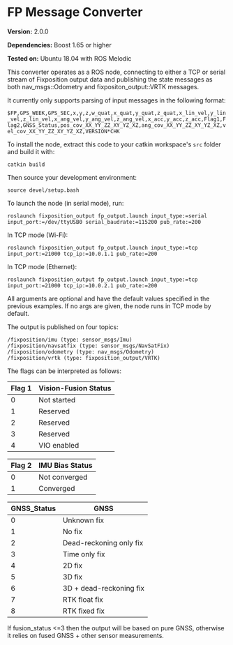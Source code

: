 # FP Message Converter

**Version:** 2.0.0

**Dependencies:** Boost 1.65 or higher

**Tested on:** Ubuntu 18.04 with ROS Melodic

This converter operates as a ROS node, connecting to either a TCP or serial stream of Fixposition output data and publishing the state messages as both nav_msgs::Odometry and fixpositon_output::VRTK messages.

It currently only supports parsing of input messages in the following format:

`$FP,GPS_WEEK,GPS_SEC,x,y,z,w_quat,x_quat,y_quat,z_quat,x_lin_vel,y_lin_vel,z_lin_vel,x_ang_vel,y_ang_vel,z_ang_vel,x_acc,y_acc,z_acc,Flag1,Flag2,GNSS_Status,pos_cov_XX_YY_ZZ_XY_YZ_XZ,ang_cov_XX_YY_ZZ_XY_YZ_XZ,vel_cov_XX_YY_ZZ_XY_YZ_XZ,VERSION*CHK`

To install the node, extract this code to your catkin workspace's `src` folder and build it with:

`catkin build`

Then source your development environment:

`source devel/setup.bash`

To launch the node (in serial mode), run:

`roslaunch fixposition_output fp_output.launch input_type:=serial input_port:=/dev/ttyUSB0 serial_baudrate:=115200 pub_rate:=200`

In TCP mode (Wi-Fi):

`roslaunch fixposition_output fp_output.launch input_type:=tcp input_port:=21000 tcp_ip:=10.0.1.1 pub_rate:=200`

In TCP mode (Ethernet):

`roslaunch fixposition_output fp_output.launch input_type:=tcp input_port:=21000 tcp_ip:=10.0.2.1 pub_rate:=200`

All arguments are optional and have the default values specified in the previous examples. If no args are given, the node runs in TCP mode by default.

The output is published on four topics:

```
/fixposition/imu (type: sensor_msgs/Imu)
/fixposition/navsatfix (type: sensor_msgs/NavSatFix)
/fixposition/odometry (type: nav_msgs/Odometry)
/fixposition/vrtk (type: fixposition_output/VRTK)

```


The flags can be interpreted as follows:

| Flag 1 | Vision-Fusion Status |
| ------ | ------ |
| 0 | Not started |
| 1 | Reserved |
| 2 | Reserved |
| 3 | Reserved |
| 4 | VIO enabled |

| Flag 2 | IMU Bias Status |
| ------ | ------ |
| 0 | Not converged |
| 1 | Converged |

| GNSS_Status | GNSS |
| ------ | ------ |
| 0 | Unknown fix |
| 1 | No fix |
| 2 | Dead-reckoning only fix |
| 3 | Time only fix |
| 4 | 2D fix |
| 5 | 3D fix |
| 6 | 3D + dead-reckoning fix |
| 7 | RTK float fix |
| 8 | RTK fixed fix |


If fusion_status <=3 then the output will be based on pure GNSS, otherwise it relies on fused GNSS + other sensor measurements.
